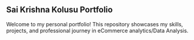 ## **Sai Krishna Kolusu Portfolio**  
Welcome to my personal portfolio! This repository showcases my skills, projects, and professional journey in eCommerce analytics/Data Analysis.
